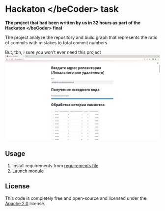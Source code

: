 # Hackaton \</beCoder\> task
**The project that had been written by us in 32 hours as part of the Hackaton \</beCoder\> final**

The project analyze the repository and build graph that represents the ratio of commits with mistakes to total commit numbers

But, tbh, i sure you won't ever need this project
![img.png](img.png)

## Usage
1. Install requirements from [requirements file](requirements.txt)
2. Launch module

## License
This code is completely free and open-source and licensed under the [Apache 2.0](https://www.apache.org/licenses/LICENSE-2.0) license.